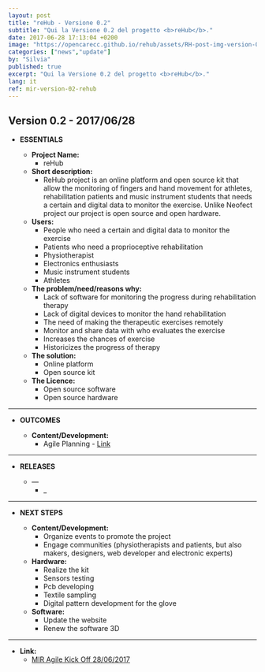```yaml
---
layout: post
title: "reHub - Versione 0.2"
subtitle: "Qui la Versione 0.2 del progetto <b>reHub</b>."
date: 2017-06-28 17:13:04 +0200
image: "https://opencarecc.github.io/rehub/assets/RH-post-img-version-02.jpg"
categories: ["news","update"]
by: "Silvia"
published: true
excerpt: "Qui la Versione 0.2 del progetto <b>reHub</b>."
lang: it
ref: mir-version-02-rehub
---
```


## Version 0.2 - 2017/06/28

* <b>ESSENTIALS</b>

	* <b>Project Name:</b>
		* reHub
	* <b>Short description:</b>
		* ReHub project is an online platform and open source kit that allow the monitoring of fingers and hand movement for athletes, rehabilitation patients and music instrument students that needs a certain and digital data to monitor the exercise. Unlike Neofect project our project is open source and open hardware.
	* <b>Users:</b>
		* People who need a certain and digital data to monitor the exercise
		* Patients who need a proprioceptive rehabilitation
		* Physiotherapist
		* Electronics enthusiasts
		* Music instrument students
		* Athletes
	* <b>The problem/need/reasons why:</b>
		* Lack of software for monitoring the progress during rehabilitation therapy
		* Lack of digital devices to monitor the hand rehabilitation
		* The need of making the therapeutic exercises remotely
		* Monitor and share data with who evaluates the exercise
		* Increases the chances of exercise
		* Historicizes the progress of therapy
	* <b>The solution:</b>
		* Online platform
		* Open source kit
	* <b>The Licence:</b>
		* Open source software
		* Open source hardware

***

* <b>OUTCOMES</b>

	* <b>Content/Development:</b>
		* Agile Planning - [Link](https://edgeryders.eu/t/rehub---agile-kick-off-at-wemake/548)

***

* <b>RELEASES</b>

	* —
		* _

***

* <b>NEXT STEPS</b>

	* <b>Content/Development:</b>
		* Organize events to promote the project
		* Engage communities (physiotherapists and patients, but also makers, designers, web developer and electronic experts)
	* <b>Hardware: </b>
		* Realize the kit
		* Sensors testing
		* Pcb developing
		* Textile sampling
		* Digital pattern development for the glove
	* <b>Software:</b>
		* Update the website
		* Renew the software 3D

***

* <b>Link:</b>
  * [MIR Agile Kick Off 28/06/2017](https://edgeryders.eu/t/rehub---agile-kick-off-at-wemake/548)
